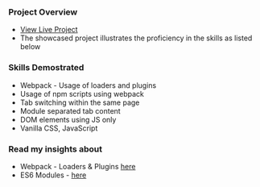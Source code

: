 ### Project Overview
- [View Live Project](https://kesava-karri.github.io/the-odin-project/projects/restaurant-page/dist/index.html)
- The showcased project illustrates the proficiency in the skills as listed below

### Skills Demostrated
- Webpack - Usage of loaders and plugins
- Usage of npm scripts using webpack
- Tab switching within the same page
- Module separated tab content
- DOM elements using JS only
- Vanilla CSS, JavaScript

### Read my insights about 
  * Webpack - Loaders & Plugins [here](https://www.showwcase.com/article/38096/day-19-intermediate-js-webpack-loaders-and-plugins)
  * ES6 Modules - [here](https://www.showwcase.com/article/37913/day-17-day-18-intermediate-js-es6-modules)
